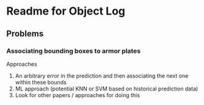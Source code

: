 # Readme for Object Log

## Problems

### Associating bounding boxes to armor plates

Approaches

1. An arbitrary error in the prediction and then associating the next one within these bounds
2. ML approach (potential KNN or SVM based on historical prediction data)
3. Look for other papers / approaches for doing this 
